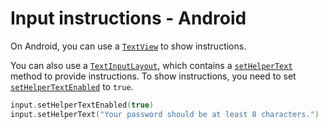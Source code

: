 # Input instructions - Android

On Android, you can use a [`TextView`](https://developer.android.com/reference/android/widget/TextView) to show instructions.

You can also use a [`TextInputLayout`](https://developer.android.com/reference/com/google/android/material/textfield/TextInputLayout), which contains a  [`setHelperText`](https://developer.android.com/reference/com/google/android/material/textfield/TextInputLayout#setHelperText(java.lang.CharSequence)) method to provide instructions. To show instructions, you need to set [`setHelperTextEnabled`](https://developer.android.com/reference/com/google/android/material/textfield/TextInputLayout#setHelperTextEnabled(boolean)) to `true`.

```kotlin
input.setHelperTextEnabled(true)
input.setHelperText("Your password should be at least 8 characters.")
```
